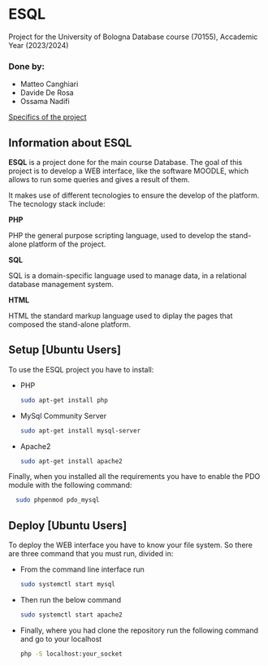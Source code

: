# ESQL
Project for the University of Bologna Database course (70155), Accademic Year (2023/2024)

### Done by:
- Matteo Canghiari
- Davide De Rosa
- Ossama Nadifi

[Specifics of the project](https://virtuale.unibo.it/mod/resource/view.php?id=1355231)

## Information about ESQL
**ESQL** is a project done for the main course Database. The goal of this project is to develop a WEB interface, like the software MOODLE, which allows to run some queries and gives a result of them. 

It makes use of different tecnologies to ensure the develop of the platform. The tecnology stack include:

**PHP**

PHP the general purpose scripting language, used to develop the stand-alone platform of the project.

**SQL**

SQL is a domain-specific language used to manage data, in a relational database management system.

**HTML**

HTML the standard markup language used to diplay the pages that composed the stand-alone platform.

## Setup [Ubuntu Users]
To use the ESQL project you have to install:
- PHP  
  ```bash
  sudo apt-get install php
  ```
- MySql Community Server
  ```bash
  sudo apt-get install mysql-server
  ```
- Apache2
  ```bash
  sudo apt-get install apache2
  ```
Finally, when you installed all the requirements you have to enable the PDO module with the following command:
```bash
  sudo phpenmod pdo_mysql
  ```
## Deploy [Ubuntu Users]
To deploy the WEB interface you have to know your file system. So there are three command that you must run, divided in:
- From the command line interface run
  ```bash
  sudo systemctl start mysql
  ```
- Then run the below command
  ```bash
  sudo systemctl start apache2
  ```
- Finally, where you had clone the repository run the following command and go to your localhost
   ```bash
  php -S localhost:your_socket
  ```
